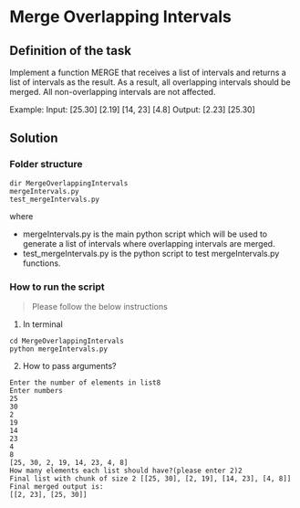# Merge Overlapping Intervals


## Definition of the task

Implement a function MERGE that receives a list of intervals and returns a list of intervals as the result. As a result, all overlapping intervals should be merged. All non-overlapping intervals are not affected.

Example:
Input: [25.30] [2.19] [14, 23] [4.8] Output: [2.23] [25.30]

## Solution

### Folder structure

```shellcript
dir MergeOverlappingIntervals
mergeIntervals.py
test_mergeIntervals.py
```

where
- mergeIntervals.py is the main python script which will be used to generate a list of intervals where overlapping intervals are merged.
- test_mergeIntervals.py is the python script to test mergeIntervals.py functions.

### How to run the script

> Please follow the below instructions

1. In terminal

```console
cd MergeOverlappingIntervals
python mergeIntervals.py
```

2. How to pass arguments?

```console
Enter the number of elements in list8
Enter numbers
25
30
2
19
14
23
4
8
[25, 30, 2, 19, 14, 23, 4, 8]
How many elements each list should have?(please enter 2)2
Final list with chunk of size 2 [[25, 30], [2, 19], [14, 23], [4, 8]]
Final merged output is:
[[2, 23], [25, 30]]
```


